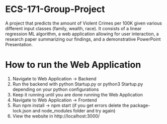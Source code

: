# ECS-171-Group-Project
A project that predicts the amount of Violent Crimes per 100K given various different input classes (family, wealth, race). It consists of a linear regression ML algorithm, a web application allowing for user interaction, a research paper summarizing our findings, and a demonstrative PowerPoint Presentation.

# How to run the Web Application
1. Navigate to Web Application -> Backend
2. Run the backend with python Startup.py or python3 Startup.py depending on your python configurations
3. Keep it running until you are done running the Web Application
4. Navigate to Web Application -> Frontend
5. Run npm install -> npm start (if you get errors delete the package-lock.json and node_modules folder and try again)
6. View the website in http://localhost:3000/
